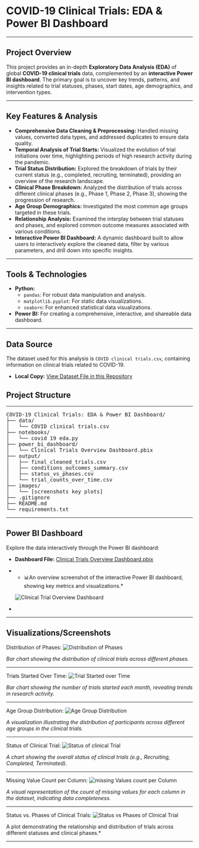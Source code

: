 # COVID-19 Clinical Trials: EDA & Power BI Dashboard

---

## **Project Overview**

This project provides an in-depth **Exploratory Data Analysis (EDA)** of global **COVID-19 clinical trials** data, complemented by an **interactive Power BI dashboard**. The primary goal is to uncover key trends, patterns, and insights related to trial statuses, phases, start dates, age demographics, and intervention types.

---

## **Key Features & Analysis**

* **Comprehensive Data Cleaning & Preprocessing:** Handled missing values, converted data types, and addressed duplicates to ensure data quality.
* **Temporal Analysis of Trial Starts:** Visualized the evolution of trial initiations over time, highlighting periods of high research activity during the pandemic.
* **Trial Status Distribution:** Explored the breakdown of trials by their current status (e.g., completed, recruiting, terminated), providing an overview of the research landscape.
* **Clinical Phase Breakdown:** Analyzed the distribution of trials across different clinical phases (e.g., Phase 1, Phase 2, Phase 3), showing the progression of research.
* **Age Group Demographics:** Investigated the most common age groups targeted in these trials.
* **Relationship Analysis:** Examined the interplay between trial statuses and phases, and explored common outcome measures associated with various conditions.
* **Interactive Power BI Dashboard:** A dynamic dashboard built to allow users to interactively explore the cleaned data, filter by various parameters, and drill down into specific insights.

---

## **Tools & Technologies**

* **Python:**
    * `pandas`: For robust data manipulation and analysis.
    * `matplotlib.pyplot`: For static data visualizations.
    * `seaborn`: For enhanced statistical data visualizations.
* **Power BI:** For creating a comprehensive, interactive, and shareable data dashboard.

---
## Data Source

The dataset used for this analysis is `COVID clinical trials.csv`, containing information on clinical trials related to COVID-19.
* **Local Copy:** [View Dataset File in this Repository](https://github.com/BIKRAMADITTYA/COVID-Clinical-Trials-EDA-Dashboard/blob/main/COVID%20clinical%20trials.csv) 
## **Project Structure**

---

<pre>
COVID-19 Clinical Trials: EDA & Power BI Dashboard/
├── data/
│   └── COVID clinical trials.csv
├── notebooks/
│   └── covid 19 eda.py
├── power_bi_dashboard/
│   └── Clinical Trials Overview Dashboard.pbix
├── output/
│   ├── final_cleaned_trials.csv
│   ├── conditions_outcomes_summary.csv
│   ├── status_vs_phases.csv
│   └── trial_counts_over_time.csv
├── images/
│   └── [screenshots key plots]
├── .gitignore
├── README.md
└── requirements.txt
</pre>

---

## Power BI Dashboard

Explore the data interactively through the Power BI dashboard:

 * **Dashboard File:** [Clinical Trials Overview Dashboard.pbix](https://github.com/BIKRAMADITTYA/COVID-Clinical-Trials-EDA-Dashboard/blob/main/Clinical%20Trial%20Overview%20Dashboard.pbix)

 * * 📊An overview screenshot of the interactive Power BI dashboard, showing key metrics and visualizations.*

   ![Clinical Trial Overview Dashboard](https://github.com/user-attachments/assets/e6666044-6bec-4809-8c29-c16c335ba95d)

 * 
---

## Visualizations/Screenshots

 Distribution of Phases:
![Distribution of Phases](https://github.com/user-attachments/assets/e0f4208e-688a-4148-be67-a30171c4d81f)

*Bar chart showing the distribution of clinical trials across different phases.*

---
Trials Started Over Time:
![Trial Started over Time](https://github.com/user-attachments/assets/068666a4-2987-4998-90df-895840faec80)

*Bar chart showing the number of trials started each month, revealing trends in research activity.*

---
Age Group Distribution:
![Age Group Distribution](https://github.com/user-attachments/assets/c03f1c7d-cd44-4b58-9e57-be230b9e454f)

*A visualization illustrating the distribution of participants across different age groups in the clinical trials.*

---
Status of Clinical Trial:
![Status of clinical Trial](https://github.com/user-attachments/assets/f0e908d4-055e-4d9b-91f5-efec3b1679f5)

*A chart showing the overall status of clinical trials (e.g., Recruiting, Completed, Terminated).*

---
Missing Value Count per Column:
![missing Values count per Column](https://github.com/user-attachments/assets/33e57eff-56c6-4157-9de7-fddbf42af340)

*A visual representation of the count of missing values for each column in the dataset, indicating data completeness.*

---
Status vs. Phases of Clinical Trials:
![Status vs Phases of Clinical Trial](https://github.com/user-attachments/assets/2a745942-3596-48a3-9392-0de768047bbc)

A plot demonstrating the relationship and distribution of trials across different statuses and clinical phases.*

---
